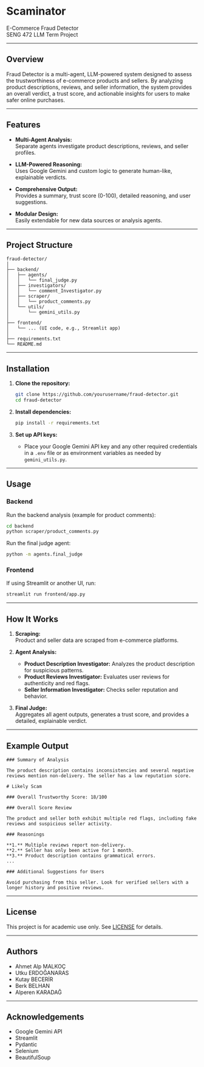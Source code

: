 # Scaminator

E-Commerce Fraud Detector  
SENG 472 LLM Term Project

---

## Overview

Fraud Detector is a multi-agent, LLM-powered system designed to assess the trustworthiness of e-commerce products and sellers. By analyzing product descriptions, reviews, and seller information, the system provides an overall verdict, a trust score, and actionable insights for users to make safer online purchases.

---

## Features

- **Multi-Agent Analysis:**  
  Separate agents investigate product descriptions, reviews, and seller profiles.

- **LLM-Powered Reasoning:**  
  Uses Google Gemini and custom logic to generate human-like, explainable verdicts.

- **Comprehensive Output:**  
  Provides a summary, trust score (0-100), detailed reasoning, and user suggestions.

- **Modular Design:**  
  Easily extendable for new data sources or analysis agents.

---

## Project Structure

```
fraud-detector/
│
├── backend/
│   ├── agents/
│   │   └── final_judge.py
│   ├── investigators/
│   │   └── comment_Investigator.py
│   ├── scraper/
│   │   └── product_comments.py
│   └── utils/
│       └── gemini_utils.py
│
├── frontend/
│   └── ... (UI code, e.g., Streamlit app)
│
├── requirements.txt
└── README.md
```

---

## Installation

1. **Clone the repository:**
   ```sh
   git clone https://github.com/yourusername/fraud-detector.git
   cd fraud-detector
   ```

2. **Install dependencies:**
   ```sh
   pip install -r requirements.txt
   ```

3. **Set up API keys:**
   - Place your Google Gemini API key and any other required credentials in a `.env` file or as environment variables as needed by `gemini_utils.py`.

---

## Usage

### Backend

Run the backend analysis (example for product comments):

```sh
cd backend
python scraper/product_comments.py
```

Run the final judge agent:

```sh
python -m agents.final_judge
```

### Frontend

If using Streamlit or another UI, run:

```sh
streamlit run frontend/app.py
```

---

## How It Works

1. **Scraping:**  
   Product and seller data are scraped from e-commerce platforms.

2. **Agent Analysis:**  
   - **Product Description Investigator:** Analyzes the product description for suspicious patterns.
   - **Product Reviews Investigator:** Evaluates user reviews for authenticity and red flags.
   - **Seller Information Investigator:** Checks seller reputation and behavior.

3. **Final Judge:**  
   Aggregates all agent outputs, generates a trust score, and provides a detailed, explainable verdict.

---

## Example Output

```
### Summary of Analysis

The product description contains inconsistencies and several negative reviews mention non-delivery. The seller has a low reputation score.

# Likely Scam

### Overall Trustworthy Score: 18/100

### Overall Score Review

The product and seller both exhibit multiple red flags, including fake reviews and suspicious seller activity.

### Reasonings

**1.** Multiple reviews report non-delivery.  
**2.** Seller has only been active for 1 month.  
**3.** Product description contains grammatical errors.  
...

### Additional Suggestions for Users

Avoid purchasing from this seller. Look for verified sellers with a longer history and positive reviews.
```

---
## License

This project is for academic use only. See [LICENSE](LICENSE) for details.

---

## Authors

- Ahmet Alp MALKOÇ
- Utku ERDOĞANARAS
- Kutay BECERİR
- Berk BELHAN
- Alperen KARADAĞ

---

## Acknowledgements

- Google Gemini API
- Streamlit
- Pydantic
- Selenium
- BeautifulSoup

